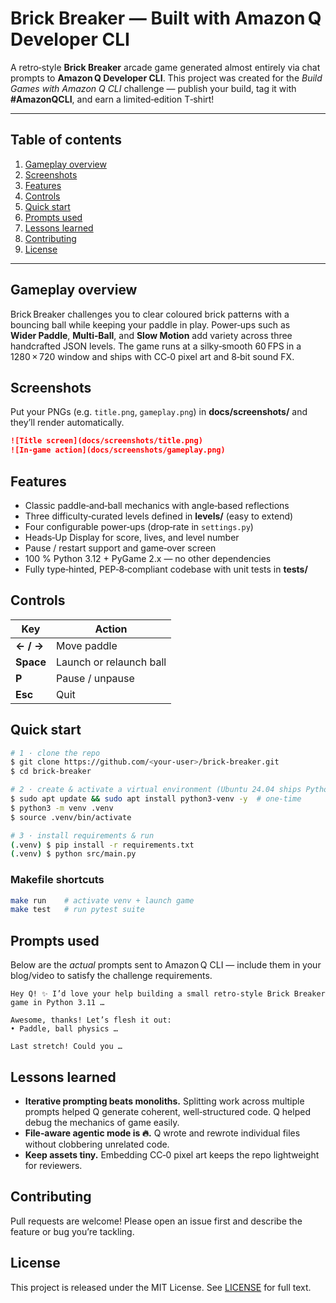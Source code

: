 # Brick Breaker — Built with Amazon Q Developer CLI

A retro‑style **Brick Breaker** arcade game generated almost entirely via chat prompts to **Amazon Q Developer CLI**. This project was created for the *Build Games with Amazon Q CLI* challenge — publish your build, tag it with **#AmazonQCLI**, and earn a limited‑edition T‑shirt!

---

## Table of contents

1. [Gameplay overview](#gameplay-overview)
2. [Screenshots](#screenshots)
3. [Features](#features)
4. [Controls](#controls)
5. [Quick start](#quick-start)
6. [Prompts used](#prompts-used)
7. [Lessons learned](#lessons-learned)
8. [Contributing](#contributing)
9. [License](#license)

---

## Gameplay overview

Brick Breaker challenges you to clear coloured brick patterns with a bouncing ball while keeping your paddle in play. Power‑ups such as **Wider Paddle**, **Multi‑Ball**, and **Slow Motion** add variety across three handcrafted JSON levels. The game runs at a silky‑smooth 60 FPS in a 1280 × 720 window and ships with CC‑0 pixel art and 8‑bit sound FX.

## Screenshots

Put your PNGs (e.g. `title.png`, `gameplay.png`) in **docs/screenshots/** and they’ll render automatically.

```markdown
![Title screen](docs/screenshots/title.png)
![In‑game action](docs/screenshots/gameplay.png)
```

## Features

- Classic paddle‑and‑ball mechanics with angle‑based reflections
- Three difficulty‑curated levels defined in **levels/** (easy to extend)
- Four configurable power‑ups (drop‑rate in `settings.py`)
- Heads‑Up Display for score, lives, and level number
- Pause / restart support and game‑over screen
- 100 % Python 3.12 + PyGame 2.x — no other dependencies
- Fully type‑hinted, PEP‑8‑compliant codebase with unit tests in **tests/**

## Controls

| Key       | Action                  |
| --------- | ----------------------- |
| **← / →** | Move paddle             |
| **Space** | Launch or relaunch ball |
| **P**     | Pause / unpause         |
| **Esc**   | Quit                    |

## Quick start

```bash
# 1 · clone the repo
$ git clone https://github.com/<your‑user>/brick‑breaker.git
$ cd brick‑breaker

# 2 · create & activate a virtual environment (Ubuntu 24.04 ships Python 3.12)
$ sudo apt update && sudo apt install python3‑venv -y  # one‑time
$ python3 -m venv .venv
$ source .venv/bin/activate

# 3 · install requirements & run
(.venv) $ pip install -r requirements.txt
(.venv) $ python src/main.py
```

### Makefile shortcuts

```bash
make run    # activate venv + launch game
make test   # run pytest suite
```

## Prompts used

Below are the *actual* prompts sent to Amazon Q CLI — include them in your blog/video to satisfy the challenge requirements.

```text
Hey Q! ✨ I’d love your help building a small retro‑style Brick Breaker game in Python 3.11 …
```

```text
Awesome, thanks! Let’s flesh it out:
• Paddle, ball physics …
```

```text
Last stretch! Could you …
```

## Lessons learned

- **Iterative prompting beats monoliths.** Splitting work across multiple prompts helped Q generate coherent, well‑structured code. Q helped debug the mechanics of game easily.
- **File‑aware agentic mode is 🔥.** Q wrote and rewrote individual files without clobbering unrelated code.
- **Keep assets tiny.** Embedding CC‑0 pixel art keeps the repo lightweight for reviewers.

## Contributing

Pull requests are welcome! Please open an issue first and describe the feature or bug you’re tackling.

## License

This project is released under the MIT License. See [LICENSE](LICENSE) for full text.